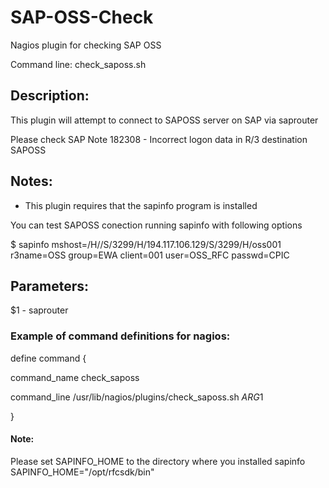 # SAP-OSS-Check
Nagios plugin for checking SAP OSS

Command line: check_saposs.sh 

## Description: 
This plugin will attempt to connect to SAPOSS server on SAP via saprouter 

Please check SAP Note 182308 - Incorrect logon data in R/3 destination SAPOSS 
 
## Notes: 
- This plugin requires that the sapinfo program is installed 

You can test SAPOSS conection running sapinfo with following options 

$ sapinfo mshost=/H//S/3299/H/194.117.106.129/S/3299/H/oss001 r3name=OSS group=EWA client=001 user=OSS_RFC passwd=CPIC 
 
## Parameters: 
$1 - saprouter 
 
### Example of command definitions for nagios: 

define command { 
 
  command_name check_saposs 
  
  command_line /usr/lib/nagios/plugins/check_saposs.sh $ARG1$ 

} 
 
#### Note:
Please set SAPINFO_HOME to the directory where you installed sapinfo 
SAPINFO_HOME="/opt/rfcsdk/bin" 
 
